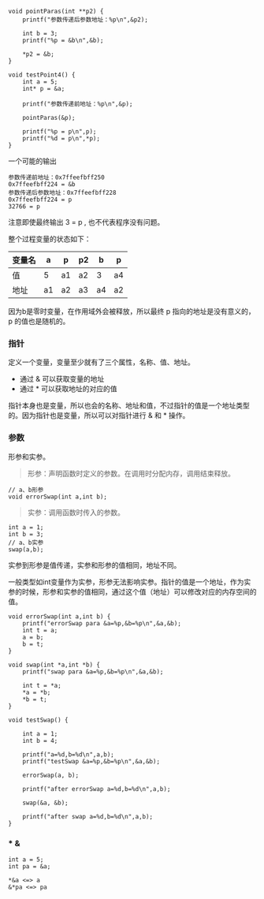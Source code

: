 
```
void pointParas(int **p2) {
    printf("参数传递后参数地址：%p\n",&p2);
    
    int b = 3;
    printf("%p = &b\n",&b);
    
    *p2 = &b;
}

void testPoint4() {
    int a = 5;
    int* p = &a;
    
    printf("参数传递前地址：%p\n",&p);
    
    pointParas(&p);
    
    printf("%p = p\n",p);
    printf("%d = p\n",*p);
}
```

一个可能的输出

```
参数传递前地址：0x7ffeefbff250
0x7ffeefbff224 = &b
参数传递后参数地址：0x7ffeefbff228
0x7ffeefbff224 = p
32766 = p
```

注意即使最终输出 3 = p , 也不代表程序没有问题。

整个过程变量的状态如下：

变量名| a | p | p2 |   b |  p |
--- | --- | --- | --- | --- | --- |
值   | 5  | a1 | a2 | 3 |  a4|
地址 | a1 | a2 | a3 | a4 |  a2 |

因为b是零时变量，在作用域外会被释放，所以最终 p 指向的地址是没有意义的，p 的值也是随机的。

### 指针

定义一个变量，变量至少就有了三个属性，名称、值、地址。

- 通过 & 可以获取变量的地址
- 通过 * 可以获取地址的对应的值

指针本身也是变量，所以也会的名称、地址和值，不过指针的值是一个地址类型的。因为指针也是变量，所以可以对指针进行 & 和 * 操作。

### 参数

形参和实参。

>形参：声明函数时定义的参数。在调用时分配内存，调用结束释放。

```
// a、b形参
void errorSwap(int a,int b);
```

>实参：调用函数时传入的参数。

```
int a = 1;
int b = 3;
// a、b实参
swap(a,b);

```

实参到形参是值传递，实参和形参的值相同，地址不同。

一般类型如int变量作为实参，形参无法影响实参。指针的值是一个地址，作为实参的时候，形参和实参的值相同，通过这个值（地址）可以修改对应的内存空间的值。

```
void errorSwap(int a,int b) {
    printf("errorSwap para &a=%p,&b=%p\n",&a,&b);
    int t = a;
    a = b;
    b = t;    
}

void swap(int *a,int *b) {
    printf("swap para &a=%p,&b=%p\n",&a,&b);
    
    int t = *a;
    *a = *b;
    *b = t;
}

void testSwap() {
    
    int a = 1;
    int b = 4;
    
    printf("a=%d,b=%d\n",a,b);
    printf("testSwap &a=%p,&b=%p\n",&a,&b);
    
    errorSwap(a, b);
    
    printf("after errorSwap a=%d,b=%d\n",a,b);
    
    swap(&a, &b);
    
    printf("after swap a=%d,b=%d\n",a,b);
}

```

### * &

```
int a = 5;
int pa = &a;

*&a <=> a
&*pa <=> pa
```



